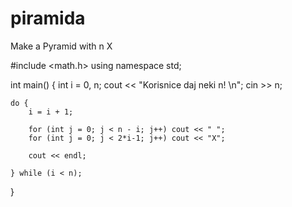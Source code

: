 # piramida
Make a Pyramid with n X

#include <math.h>
using namespace std;

int main()
{
	int i = 0, n;
	cout << "Korisnice daj neki n! \n";
	cin >> n;

	do {
		i = i + 1;

		for (int j = 0; j < n - i; j++) cout << " ";
		for (int j = 0; j < 2*i-1; j++) cout << "X";

		cout << endl;

	} while (i < n);
}
